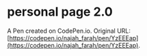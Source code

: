 # personal page 2.0

A Pen created on CodePen.io. Original URL: [https://codepen.io/najah_farah/pen/YzEEEap](https://codepen.io/najah_farah/pen/YzEEEap).

